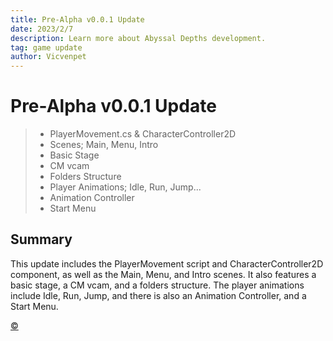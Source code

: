 ```yaml
---
title: Pre-Alpha v0.0.1 Update
date: 2023/2/7
description: Learn more about Abyssal Depths development.
tag: game update
author: Vicvenpet
---
```


# Pre-Alpha v0.0.1 Update

> - PlayerMovement.cs & CharacterController2D
> - Scenes; Main, Menu, Intro
> - Basic Stage
> - CM vcam
> - Folders Structure
> - Player Animations; Idle, Run, Jump...
> - Animation Controller
> - Start Menu

## Summary

This update includes the PlayerMovement script and CharacterController2D component, as well as the Main, Menu, and Intro scenes. It also features a basic stage, a CM vcam, and a folders structure. The player animations include Idle, Run, Jump, and there is also an Animation Controller, and a Start Menu.

<a class="top-link hide" href="#copyright">©</a>
<a name="copyright"></a>
